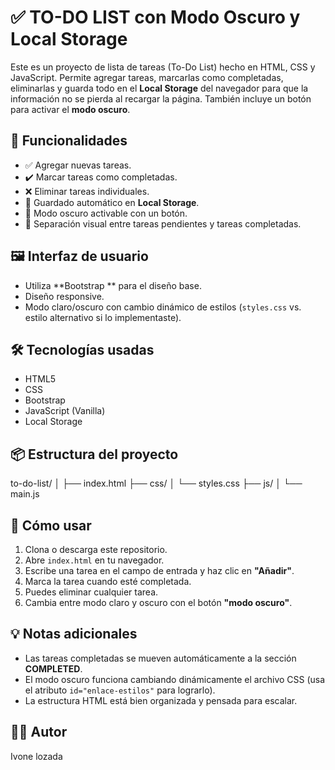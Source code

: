 # ✅ TO-DO LIST con Modo Oscuro y Local Storage

Este es un proyecto de lista de tareas (To-Do List) hecho en HTML, CSS y JavaScript. Permite agregar tareas, marcarlas como completadas, eliminarlas y guarda todo en el **Local Storage** del navegador para que la información no se pierda al recargar la página. También incluye un botón para activar el **modo oscuro**.

## 🎯 Funcionalidades

- ✅ Agregar nuevas tareas.
- ✔️ Marcar tareas como completadas.
- ❌ Eliminar tareas individuales.
- 💾 Guardado automático en **Local Storage**.
- 🌙 Modo oscuro activable con un botón.
- 🧠 Separación visual entre tareas pendientes y tareas completadas.

## 🖼️ Interfaz de usuario

- Utiliza **Bootstrap ** para el diseño base.
- Diseño responsive.
- Modo claro/oscuro con cambio dinámico de estilos (`styles.css` vs. estilo alternativo si lo implementaste).

## 🛠️ Tecnologías usadas

- HTML5
- CSS
- Bootstrap 
- JavaScript (Vanilla)
- Local Storage

## 📦 Estructura del proyecto

to-do-list/
│
├── index.html
├── css/
│ └── styles.css
├── js/
│ └── main.js

## 🧪 Cómo usar

1. Clona o descarga este repositorio.
2. Abre `index.html` en tu navegador.
3. Escribe una tarea en el campo de entrada y haz clic en **"Añadir"**.
4. Marca la tarea cuando esté completada.
5. Puedes eliminar cualquier tarea.
6. Cambia entre modo claro y oscuro con el botón **"modo oscuro"**.

## 💡 Notas adicionales

- Las tareas completadas se mueven automáticamente a la sección **COMPLETED**.
- El modo oscuro funciona cambiando dinámicamente el archivo CSS (usa el atributo `id="enlace-estilos"` para lograrlo).
- La estructura HTML está bien organizada y pensada para escalar.

## 👨‍💻 Autor

Ivone lozada 
